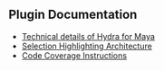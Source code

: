 ## Plugin Documentation
+ [Technical details of Hydra for Maya](./doc/mayaHydraDetails.md)
+ [Selection Highlighting Architecture](./doc/selectionHighlightingArchitecture.md)
+ [Code Coverage Instructions](./doc/codeCoverageInstructions.md)